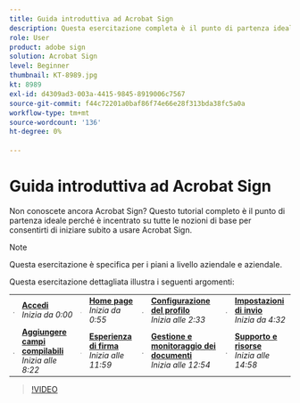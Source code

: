```yaml
---
title: Guida introduttiva ad Acrobat Sign
description: Questa esercitazione completa è il punto di partenza ideale per i nuovi mittenti in Adobe Sign
role: User
product: adobe sign
solution: Acrobat Sign
level: Beginner
thumbnail: KT-8989.jpg
kt: 8989
exl-id: d4309ad3-003a-4415-9845-8919006c7567
source-git-commit: f44c72201a0baf86f74e66e28f313bda38fc5a0a
workflow-type: tm+mt
source-wordcount: '136'
ht-degree: 0%

---
```


# Guida introduttiva ad Acrobat Sign

Non conoscete ancora Acrobat Sign? Questo tutorial completo è il punto di partenza ideale perché è incentrato su tutte le nozioni di base per consentirti di iniziare subito a usare Acrobat Sign.

>[!NOTE]
>
>Questa esercitazione è specifica per i piani a livello aziendale e aziendale.

Questa esercitazione dettagliata illustra i seguenti argomenti:

<table style="table-layout:auto">
<tr>
  <td>
    <a href="https://video.tv.adobe.com/v/337151?hidetitle=true">
      <img alt="Avanzamento rapido dell’immagine" src="../assets/Stepforward_18.png" />
    </a>
  </td>
  <td>
     <a href="https://video.tv.adobe.com/v/337151?hidetitle=true"><strong>Accedi</strong></a>
         <br>
        <em>Inizia da 0:00</em>
    </td>
     <td>
    <a href="https://video.tv.adobe.com/v/337151/?autoplay=true&t=55">
      <img alt="Avanzamento rapido dell’immagine" src="../assets/Stepforward_18.png" />
    </a>
  </td>
  <td>
     <a href="https://video.tv.adobe.com/v/337151/?autoplay=true&t=55"><strong>Home page</strong></a>
         <br>
        <em>Inizia da 0:55</em>
    </td>
    <td>
    <a href="https://video.tv.adobe.com/v/337151/?autoplay=true&t=153">
      <img alt="Avanzamento rapido dell’immagine" src="../assets/Stepforward_18.png" />
    </a>
  </td>
  <td>
     <a href="https://video.tv.adobe.com/v/337151/?autoplay=true&t=153"><strong>Configurazione del profilo</strong></a>
        <br>
        <em>Inizia alle 2:33</em>
    </td>
    <td>
    <a href="https://video.tv.adobe.com/v/337151/?autoplay=true&t=272">
      <img alt="Avanzamento rapido dell’immagine" src="../assets/Stepforward_18.png" />
    </a>
  </td>
  <td>
     <a href="https://video.tv.adobe.com/v/337151/?autoplay=true&t=272"><strong>Impostazioni di invio</strong></a>
        <br>
        <em>Inizia da 4:32</em>
    </td>
  </tr>
  <tr>
    <td>
    <a href="https://video.tv.adobe.com/v/337151/?autoplay=true&t=551">
      <img alt="Avanzamento rapido dell’immagine" src="../assets/Stepforward_18.png" />
    </a>
  </td>
  <td>
     <a href="https://video.tv.adobe.com/v/337151/?autoplay=true&t=551"><strong>Aggiungere campi compilabili</strong></a>
         <br>
        <em>Inizia alle 8:22</em>
    </td>
    <td>
    <a href="https://video.tv.adobe.com/v/337151/?autoplay=true&t=719">
      <img alt="Avanzamento rapido dell’immagine" src="../assets/Stepforward_18.png" />
    </a>
  </td>
  <td>
     <a href="https://video.tv.adobe.com/v/337151/?autoplay=true&t=719"><strong>Esperienza di firma</strong></a>
        <br>
        <em>Inizia alle 11:59</em>
    </td>
    <td>
    <a href="https://video.tv.adobe.com/v/337151/?autoplay=true&t=774">
      <img alt="Avanzamento rapido dell’immagine" src="../assets/Stepforward_18.png" />
    </a>
  </td>
  <td>
     <a href="https://video.tv.adobe.com/v/337151/?autoplay=true&t=774"><strong>Gestione e monitoraggio dei documenti</strong></a>
        <br>
        <em>Inizia alle 12:54</em>
    </td>
    <td>
    <a href="https://video.tv.adobe.com/v/337151/?autoplay=true&t=898">
      <img alt="Avanzamento rapido dell’immagine" src="../assets/Stepforward_18.png" />
    </a>
  </td>
  <td>
     <a href="https://video.tv.adobe.com/v/337151/?autoplay=true&t=898"><strong>Supporto e risorse</strong></a>
        <br>
        <em>Inizia alle 14:58</em>
    </td>
  </tr>
  </table>

>[!VIDEO](https://video.tv.adobe.com/v/337151?hidetitle=true)
